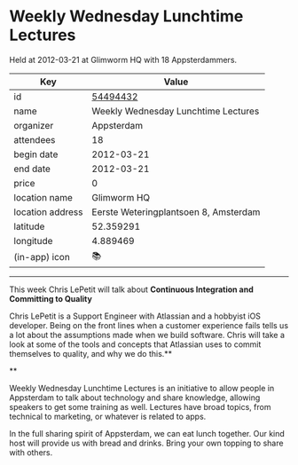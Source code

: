 # Weekly Wednesday Lunchtime Lectures
Held at 2012-03-21 at Glimworm HQ with 18 Appsterdammers.
        
|Key|Value
|---|---|
|id|[54494432](https://www.meetup.com/appsterdam/events/54494432/)|
|name|Weekly Wednesday Lunchtime Lectures|
|organizer|Appsterdam|
|attendees|18|
|begin date|2012-03-21|
|end date|2012-03-21|
|price|0|
|location name|Glimworm HQ|
|location address|Eerste Weteringplantsoen 8, Amsterdam|
|latitude|52.359291|
|longitude|4.889469|
|(in-app) icon|📚|

---

This week Chris LePetit will talk about **Continuous Integration and Committing to Quality**

Chris LePetit is a Support Engineer with Atlassian and a hobbyist iOS developer. Being on the front lines when a customer experience fails tells us a lot about the assumptions made when we build software. Chris will take a look at some of the tools and concepts that Atlassian uses to commit themselves to quality, and why we do this.**

**

Weekly Wednesday Lunchtime Lectures is an initiative to allow people in Appsterdam to talk about technology and share knowledge, allowing speakers to get some training as well. Lectures have broad topics, from technical to marketing, or whatever is related to apps.

In the full sharing spirit of Appsterdam, we can eat lunch together. Our kind host will provide us with bread and drinks. Bring your own topping to share with others.


